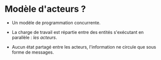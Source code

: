 # Modèle d'acteurs ?

* Un modèle de programmation concurrente.

* La charge de travail est répartie entre des entités s'exécutant en parallèle : *les acteurs*.

* Aucun état partagé entre les acteurs, l'information ne circule que sous forme de messages.

